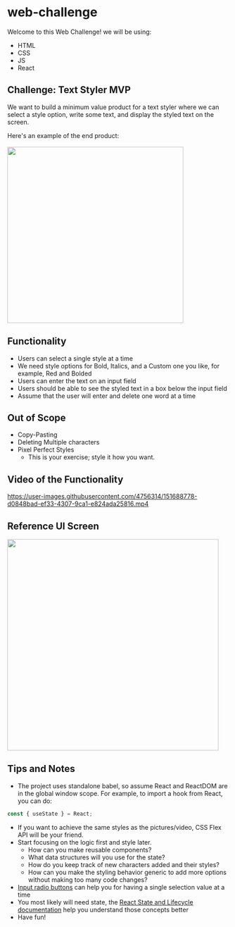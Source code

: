 # web-challenge

Welcome to this Web Challenge! we will be using:

- HTML
- CSS
- JS
- React

## Challenge: Text Styler MVP

We want to build a minimum value product for a text styler where we can select a style option, write some text, and display the styled text on the screen.

Here's an example of the end product:
<br /><br />
<img src="https://res.cloudinary.com/carlosdev/image/upload/v1643522524/web-challenge/textStylerWithValues_ckessi.png" width="400"/>

## Functionality

- Users can select a single style at a time
- We need style options for Bold, Italics, and a Custom one you like, for example, Red and Bolded
- Users can enter the text on an input field
- Users should be able to see the styled text in a box below the input field
- Assume that the user will enter and delete one word at a time

## Out of Scope

- Copy-Pasting
- Deleting Multiple characters
- Pixel Perfect Styles
  - This is your exercise; style it how you want.

## Video of the Functionality

https://user-images.githubusercontent.com/4756314/151688778-d0848bad-ef33-4307-9ca1-e824ada25816.mp4


## Reference UI Screen

<img src="https://res.cloudinary.com/carlosdev/image/upload/v1643522373/web-challenge/textStyler_wkgxlp.png" width="480"/>

## Tips and Notes

- The project uses standalone babel, so assume React and ReactDOM are in the global window scope. For example, to import a hook from React, you can do:

```js
const { useState } = React;
```

- If you want to achieve the same styles as the pictures/video, CSS Flex API will be your friend.
- Start focusing on the logic first and style later.
  - How can you make reusable components?
  - What data structures will you use for the state?
  - How do you keep track of new characters added and their styles?
  - How can you make the styling behavior generic to add more options without making too many code changes?
- [Input radio buttons](https://developer.mozilla.org/en-US/docs/Web/HTML/Element/input/radio) can help you for having a single selection value at a time
- You most likely will need state, the [React State and Lifecycle documentation](https://reactjs.org/docs/state-and-lifecycle.html) help you understand those concepts better
- Have fun!
